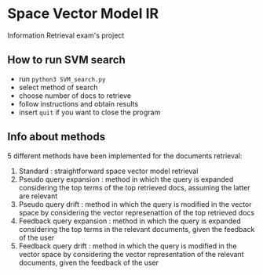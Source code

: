 # Space Vector Model IR
Information Retrieval exam's project

## How to run SVM search

* run `python3 SVM_search.py`
* select method of search
* choose number of docs to retrieve
* follow instructions and obtain results
* insert ` quit ` if you want to close the program

## Info about methods

5 different methods have been implemented for the documents retrieval:

1. Standard : straightforward space vector model retrieval
2. Pseudo query expansion : method in which the query is expanded considering the top terms of the top retrieved docs, assuming the latter are relevant
3. Pseudo query drift : method in which the query is modified in the vector space by considering the vector represenattion of the top retrieved docs
3. Feedback query expansion : method in which the query is expanded considering the top terms in the relevant documents, given the feedback of the user
4. Feedback query drift : method in which the query is modified in the vector space by considering the vector representation of the relevant documents, given the feedback of the user

